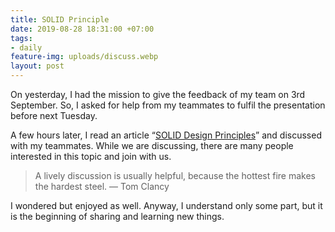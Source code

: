 ```yaml
---
title: SOLID Principle
date: 2019-08-28 18:31:00 +07:00
tags:
- daily
feature-img: uploads/discuss.webp
layout: post
---
```


On yesterday, I had the mission to give the feedback of my team on 3rd September. So, I asked for help from my teammates to fulfil the presentation before next Tuesday.

A few hours later, I read an article “[SOLID Design Principles](https://saladpuk.gitbook.io/learn/basic/solid)” and discussed with my teammates. While we are discussing, there are many people interested in this topic and join with us.

> A lively discussion is usually helpful, because the hottest fire makes the hardest steel. ― Tom Clancy

I wondered but enjoyed as well. Anyway, I understand only some part, but it is the beginning of sharing and learning new things.